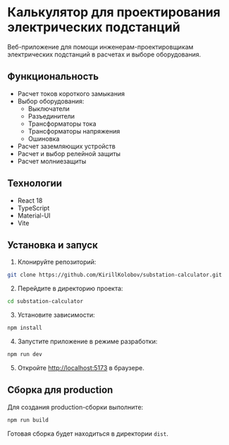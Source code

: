 # Калькулятор для проектирования электрических подстанций

Веб-приложение для помощи инженерам-проектировщикам электрических подстанций в расчетах и выборе оборудования.

## Функциональность

- Расчет токов короткого замыкания
- Выбор оборудования:
  - Выключатели
  - Разъединители
  - Трансформаторы тока
  - Трансформаторы напряжения
  - Ошиновка
- Расчет заземляющих устройств
- Расчет и выбор релейной защиты
- Расчет молниезащиты

## Технологии

- React 18
- TypeScript
- Material-UI
- Vite

## Установка и запуск

1. Клонируйте репозиторий:
```bash
git clone https://github.com/KirillKolobov/substation-calculator.git
```

2. Перейдите в директорию проекта:
```bash
cd substation-calculator
```

3. Установите зависимости:
```bash
npm install
```

4. Запустите приложение в режиме разработки:
```bash
npm run dev
```

5. Откройте [http://localhost:5173](http://localhost:5173) в браузере.

## Сборка для production

Для создания production-сборки выполните:

```bash
npm run build
```

Готовая сборка будет находиться в директории `dist`.
